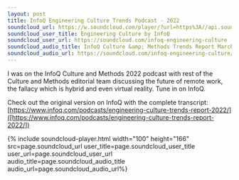 ```yaml
---
layout: post
title: InfoQ Engineering Culture Trends Podcast - 2022
soundcloud_url: https://w.soundcloud.com/player/?url=https%3A//api.soundcloud.com/tracks/1241155321&color=%23ff5500&auto_play=true&hide_related=false&show_comments=true&show_user=true&show_reposts=false&show_teaser=true
soundcloud_user_title: Engineering Culture by InfoQ
soundcloud_user_url: https://soundcloud.com/infoq-engineering-culture
soundcloud_audio_title: InfoQ Culture &amp; Methods Trends Report March 2022
soundcloud_audio_url: https://soundcloud.com/infoq-engineering-culture/culture-methods-trend-report-march-2022
---
```


I was on the InfoQ Culture and Methods 2022 podcast with rest of the Culture and Methods editorial team discussing the
future of remote work, the fallacy which is hybrid and even virtual reality. Tune in on InfoQ.

Check out the original version on InfoQ with the complete transcript:
[https://www.infoq.com/podcasts/engineering-culture-trends-report-2022/]([https://www.infoq.com/podcasts/engineering-culture-trends-report-2022/])

{% include soundcloud-player.html width="100" height="166" src=page.soundcloud_url user_title=page.soundcloud_user_title user_url=page.soundcloud_user_url audio_title=page.soundcloud_audio_title audio_url=page.soundcloud_audio_url%}
